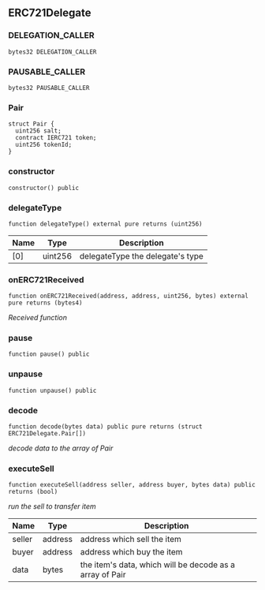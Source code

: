 ## ERC721Delegate

### DELEGATION_CALLER

```solidity
bytes32 DELEGATION_CALLER
```

### PAUSABLE_CALLER

```solidity
bytes32 PAUSABLE_CALLER
```

### Pair

```solidity
struct Pair {
  uint256 salt;
  contract IERC721 token;
  uint256 tokenId;
}
```

### constructor

```solidity
constructor() public
```

### delegateType

```solidity
function delegateType() external pure returns (uint256)
```

| Name | Type | Description |
| ---- | ---- | ----------- |
| [0] | uint256 | delegateType the delegate's type |

### onERC721Received

```solidity
function onERC721Received(address, address, uint256, bytes) external pure returns (bytes4)
```

_Received function_

### pause

```solidity
function pause() public
```

### unpause

```solidity
function unpause() public
```

### decode

```solidity
function decode(bytes data) public pure returns (struct ERC721Delegate.Pair[])
```

_decode data to the array of Pair_

### executeSell

```solidity
function executeSell(address seller, address buyer, bytes data) public returns (bool)
```

_run the sell to transfer item_

| Name | Type | Description |
| ---- | ---- | ----------- |
| seller | address | address which sell the item |
| buyer | address | address which buy the item |
| data | bytes | the item's data, which will be decode as a array of Pair |

